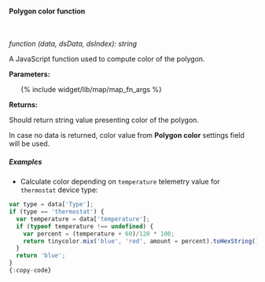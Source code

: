 #### Polygon color function

<div class="divider"></div>
<br/>

*function (data, dsData, dsIndex): string*

A JavaScript function used to compute color of the polygon.

**Parameters:**

<ul>
  {% include widget/lib/map/map_fn_args %}
</ul>

**Returns:**

Should return string value presenting color of the polygon.

In case no data is returned, color value from **Polygon color** settings field will be used.

<div class="divider"></div>

##### Examples

* Calculate color depending on `temperature` telemetry value for `thermostat` device type:

```javascript
var type = data['Type'];
if (type == 'thermostat') {
  var temperature = data['temperature'];
  if (typeof temperature !== undefined) {
    var percent = (temperature + 60)/120 * 100;
    return tinycolor.mix('blue', 'red', amount = percent).toHexString();
  }
  return 'blue';
}
{:copy-code}
```

<br>
<br>
